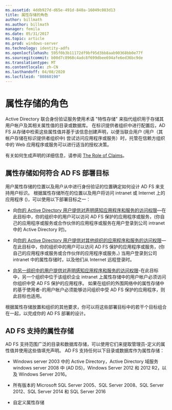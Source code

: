 ```yaml
---
ms.assetid: 4ddb927d-d65e-491d-840a-16049c083d13
title: 属性存储的角色
author: billmath
ms.author: billmath
manager: femila
ms.date: 05/31/2017
ms.topic: article
ms.prod: windows-server
ms.technology: identity-adfs
ms.openlocfilehash: 595f0b3b11172df9bf95d3bb8aab90368bb0e77f
ms.sourcegitcommit: b00d7c8968c4adc8f699dbee694afe6ed36bc9de
ms.translationtype: MT
ms.contentlocale: zh-CN
ms.lasthandoff: 04/08/2020
ms.locfileid: "80860190"
---
```

# <a name="the-role-of-attribute-stores"></a>属性存储的角色
Active Directory 联合身份验证服务使用术语 "特性存储" 来指代组织用于存储其用户帐户及其相关属性值的目录或数据库。 在标识提供者组织中进行配置后，AD FS 从存储中检索这些属性值并基于该信息创建声明，以便当联合用户 \(用户（其帐户存储在标识提供者组织中\) 尝试访问应用程序或服务）时，托管在信赖方组织中的 Web 应用程序或服务可以进行适当的授权决策。  
  
有关如何生成声明的详细信息，请参阅 [The Role of Claims](The-Role-of-Claims.md)。  
  
## <a name="how-attribute-stores-fit-in-with-your-ad-fs-deployment-goals"></a>属性存储如何符合 AD FS 部署目标  
用户属性存储的位置以及用户从中进行身份验证的位置确定如何设计 AD FS 来支持用户标识。 根据属性存储所在的位置以及用户将访问 intranet 或 Internet 上的应用程序 \(\)，可以使用以下部署目标之一：  
  
-   向[你的 Active Directory 用户提供对声明感知应用程序和服务的访问权限](https://technet.microsoft.com/library/dd807071.aspx)—在此目标中，你的组织中的用户可以访问 AD FS 保护的应用程序或服务，\(你自己的应用程序或服务或合作伙伴的应用程序或服务在用户登录到公司 intranet 中的 Active Directory 时\)。  
  
-   向[你的 Active Directory 用户提供对其他组织的应用程序和服务的访问权限](https://technet.microsoft.com/library/dd807123.aspx)—在此目标中，你的组织中的用户可以访问 AD FS 保护的应用程序或服务，\(你自己的应用程序或服务或合作伙伴的应用程序或服务，\) 当用户登录到公司 intranet 中的属性存储时，以及他们从 Internet 远程登录时。  
  
-   [向另一组织中的用户提供对声明感知应用程序和服务的访问权限](https://technet.microsoft.com/library/dd807099.aspx)-在此目标中，另一个组织中位于该组织企业 intranet 上属性存储中的用户帐户必须访问你组织中受 AD FS 保护的应用程序。 如果在组织的外围网络中的属性存储中的基于使用者\-的用户帐户必须能够访问组织中受 AD FS 保护的应用程序，则此目标也适用。  
  
根据属性存储放置和组织的其他要求，你可以将这些部署目标中的若干个目标组合在一起，以完成你的 AD FS 部署的设计。  
  
## <a name="attribute-stores-that-are-supported-by-ad-fs"></a>AD FS 支持的属性存储  
AD FS 支持范围广泛的目录和数据库存储，可以使用它们来提取管理员\-定义的属性值并使用这些值填充声明。 AD FS 支持任何以下目录或数据库作为属性存储：  
  
-   Windows server 2003 中的 Active Directory，Active Directory 域服务 windows server 2008 中 \(AD DS\)，Windows Server 2012 和 2012 R2，以及 Windows Server 2016。 
  
-   所有版本的 Microsoft SQL Server 2005、SQL Server 2008、SQL Server 2012、SQL Server 2014 和 SQL Server 2016  
  
-   自定义属性存储  
  

